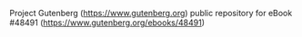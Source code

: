 Project Gutenberg (https://www.gutenberg.org) public repository for eBook #48491 (https://www.gutenberg.org/ebooks/48491)
